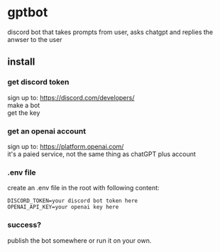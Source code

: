 # gptbot
 
discord bot that takes prompts from user, asks chatgpt and replies the anwser to the user

## install

### get discord token
sign up to: https://discord.com/developers/  
make a bot  
get the key

### get an openai account
sign up to: https://platform.openai.com/  
it's a paied service, not the same thing as chatGPT plus account
### .env file
create an .env file in the root with following content:
```
DISCORD_TOKEN=your discord bot token here
OPENAI_API_KEY=your openai key here
```

### success?
publish the bot somewhere or run it on your own.
